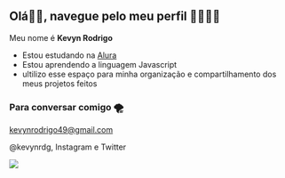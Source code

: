 ## Olá🤙🏼, navegue pelo meu perfil 🌊🏄🏼‍♂️

Meu nome é **Kevyn Rodrigo**

- Estou estudando na [Alura](https://www.alura.com.br)
- Estou aprendendo a linguagem Javascript 
- ultilizo esse espaço para minha organização e compartilhamento dos meus projetos feitos

### Para conversar comigo 🌪️

kevynrodrigo49@gmail.com 

@kevynrdg, Instagram e Twitter 


![](https://media1.tenor.com/m/5px0VT8v1WgAAAAC/slam-dunk-competition-vince-carter.gif
)
